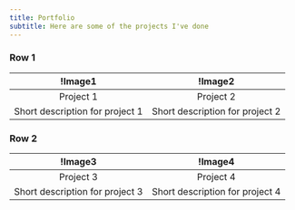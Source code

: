 ```yaml
---
title: Portfolio
subtitle: Here are some of the projects I've done
---
```


### Row 1

| !Image1 | !Image2 |
|:---:|:---:|
| Project 1 | Project 2 |
| Short description for project 1 | Short description for project 2 |

### Row 2

| !Image3 | !Image4 |
|:---:|:---:|
| Project 3 | Project 4 |
| Short description for project 3 | Short description for project 4 |
